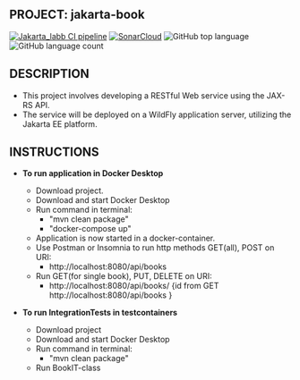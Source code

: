 ## PROJECT: jakarta-book

[![Jakarta_labb CI pipeline](https://github.com/ValentinaSukonina/jakarta_books/actions/workflows/maven.yml/badge.svg?branch=main)](https://github.com/ValentinaSukonina/jakarta_books/actions/workflows/maven.yml)
[![SonarCloud](https://github.com/ValentinaSukonina/jakarta_books/actions/workflows/sonar.yml/badge.svg?branch=main)](https://github.com/ValentinaSukonina/jakarta_books/actions/workflows/sonar.yml)
![GitHub top language](https://img.shields.io/github/languages/top/ValentinaSukonina/jakarta_books?label=Java&color=red)
![GitHub language count](https://img.shields.io/github/languages/count/ValentinaSukonina/jakarta_books?color=yellow)


## DESCRIPTION
- This project involves developing a RESTful Web service using the JAX-RS API.
- The service will be deployed on a WildFly application server, utilizing the Jakarta EE platform.

## INSTRUCTIONS
- **To run application in Docker Desktop**
    - Download project.
    - Download and start Docker Desktop
    - Run command in terminal:
        - "mvn clean package"
        - "docker-compose up"
    - Application is now started in a docker-container.
    - Use Postman or Insomnia to run http methods GET(all), POST on URI:
        - http://localhost:8080/api/books
    - Run GET(for single book), PUT, DELETE on URI:
        - http://localhost:8080/api/books/ {id from GET http://localhost:8080/api/books }

- **To run IntegrationTests in testcontainers**
    - Download project
    - Download and start Docker Desktop
    - Run command in terminal:
        - "mvn clean package"
    - Run BookIT-class
